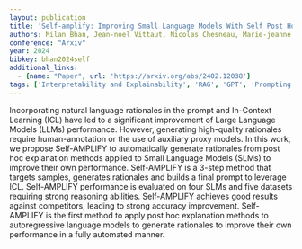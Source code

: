 ```yaml
---
layout: publication
title: 'Self-amplify: Improving Small Language Models With Self Post Hoc Explanations'
authors: Milan Bhan, Jean-noel Vittaut, Nicolas Chesneau, Marie-jeanne Lesot
conference: "Arxiv"
year: 2024
bibkey: bhan2024self
additional_links:
  - {name: "Paper", url: 'https://arxiv.org/abs/2402.12038'}
tags: ['Interpretability and Explainability', 'RAG', 'GPT', 'Prompting', 'Pretraining Methods']
---
```

Incorporating natural language rationales in the prompt and In-Context
Learning (ICL) have led to a significant improvement of Large Language Models
(LLMs) performance. However, generating high-quality rationales require
human-annotation or the use of auxiliary proxy models. In this work, we propose
Self-AMPLIFY to automatically generate rationales from post hoc explanation
methods applied to Small Language Models (SLMs) to improve their own
performance. Self-AMPLIFY is a 3-step method that targets samples, generates
rationales and builds a final prompt to leverage ICL. Self-AMPLIFY performance
is evaluated on four SLMs and five datasets requiring strong reasoning
abilities. Self-AMPLIFY achieves good results against competitors, leading to
strong accuracy improvement. Self-AMPLIFY is the first method to apply post hoc
explanation methods to autoregressive language models to generate rationales to
improve their own performance in a fully automated manner.
